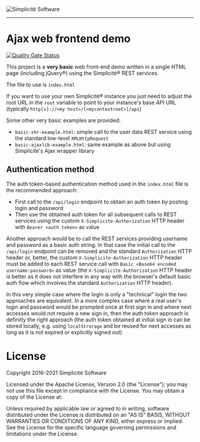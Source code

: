 ![Simplicit&eacute; Software](https://www.simplicite.io/resources/logos/logo250.png)
***

Ajax web frontend demo
======================

[![Quality Gate Status](https://sonarcloud.io/api/project_badges/measure?project=simplicitesoftware_ajax-demo&metric=alert_status)](https://sonarcloud.io/dashboard?id=simplicitesoftware_ajax-demo)

This project is a **very basic** web front-end demo written in a single HTML page (including jQuery&reg;) using the Simplicit&eacute;&reg; REST services.

The file to use is `index.html`

If you want to use your own Simplicit&eacute;&reg; instance you just need to adjust the root URL in the `root` variable to point to your instance's base API URL (typically `http[s]://<my host>/[<mycontextroot>]/api`)

Some other very basic examples are provided:

- `basic-xhr-example.html`: simple call to the user data REST service using the standard low-level `XMLHttpRequest`
- `basic-ajaxlib-example.html`: same example as above but using Simplicit&eacute;'s Ajax wrapper library

Authentication method
---------------------

The auth token-based authentication method used in the `index.html` file is the recommended approach:

- First call to the `/api/login` endpoint to obtain an auth token by posting login and password
- Then use the obtained auth token for all subsequent calls to REST services using the custom `X-Simplicite-Authorization` HTTP header with `Bearer <auth token>` as value

Another approach would be to call the REST services providing username and password as a basic auth string. In that case the initial call to the `/api/login` endpoint can be removed and the standard `Authorization` HTTP header or, better, the custom `X-Simplicite-Authorization` HTTP header must be added to each REST service call with `Basic <Base64 encoded username:password>` as value (the `X-Simplicite-Authorization` HTTP header is better as it does not interfere in any way with the browser's default basic auth flow which involves the standard `Authorization` HTTP header).

In this very simple case where the login is only a "technical" login the two approaches are equivalent. In a more complex case where a real user's login and password would be prompted once at first sign in and where next accesses would not require a new sign in, then the auth token approach is definitly the right approach (the auth token obtained at initial sign in can be stored locally, e.g. using `localStrorage` and be reused for next accesses as long as it is not expired or explicitly signed out)

License
=======

Copyright 2016-2021 Simplicit&eacute; Software

Licensed under the Apache License, Version 2.0 (the "License");
you may not use this file except in compliance with the License.
You may obtain a copy of the License at:

[](http://www.apache.org/licenses/LICENSE-2.0)

Unless required by applicable law or agreed to in writing, software
distributed under the License is distributed on an "AS IS" BASIS,
WITHOUT WARRANTIES OR CONDITIONS OF ANY KIND, either express or implied.
See the License for the specific language governing permissions and
limitations under the License.
